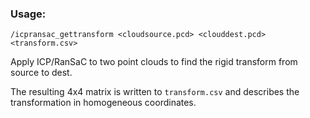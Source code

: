 ### Usage:

    /icpransac_gettransform <cloudsource.pcd> <clouddest.pcd> <transform.csv>

Apply ICP/RanSaC to two point clouds to find the rigid transform from source to dest.

The resulting 4x4 matrix is written to `transform.csv` and describes the transformation in homogeneous coordinates.
